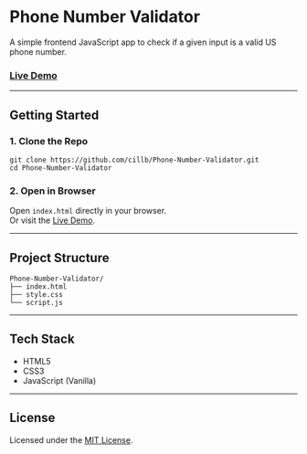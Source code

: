 # Phone Number Validator

A simple frontend JavaScript app to check if a given input is a valid US phone number.

### [Live Demo](https://cillb.github.io/Phone-Number-Validator/)

---

## Getting Started

### 1. Clone the Repo

    git clone https://github.com/cillb/Phone-Number-Validator.git
    cd Phone-Number-Validator

### 2. Open in Browser

Open `index.html` directly in your browser.  
Or visit the [Live Demo](https://cillb.github.io/Phone-Number-Validator/).

---

## Project Structure

    Phone-Number-Validator/
    ├── index.html
    ├── style.css
    └── script.js

---

## Tech Stack

* HTML5
* CSS3
* JavaScript (Vanilla)

---

## License

Licensed under the [MIT License](LICENSE).
